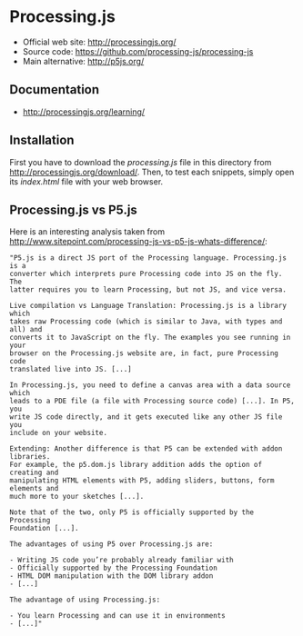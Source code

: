 # Processing.js

* Official web site: http://processingjs.org/
* Source code: https://github.com/processing-js/processing-js
* Main alternative: http://p5js.org/

## Documentation

* http://processingjs.org/learning/

## Installation

First you have to download the *processing.js* file in this directory from
http://processingjs.org/download/.
Then, to test each snippets, simply open its *index.html* file with your web
browser.

## Processing.js vs P5.js

Here is an interesting analysis taken from http://www.sitepoint.com/processing-js-vs-p5-js-whats-difference/:

    "P5.js is a direct JS port of the Processing language. Processing.js is a
    converter which interprets pure Processing code into JS on the fly. The
    latter requires you to learn Processing, but not JS, and vice versa.
    
    Live compilation vs Language Translation: Processing.js is a library which
    takes raw Processing code (which is similar to Java, with types and all) and
    converts it to JavaScript on the fly. The examples you see running in your
    browser on the Processing.js website are, in fact, pure Processing code
    translated live into JS. [...]
    
    In Processing.js, you need to define a canvas area with a data source which
    leads to a PDE file (a file with Processing source code) [...]. In P5, you
    write JS code directly, and it gets executed like any other JS file you
    include on your website.
    
    Extending: Another difference is that P5 can be extended with addon libraries.
    For example, the p5.dom.js library addition adds the option of creating and
    manipulating HTML elements with P5, adding sliders, buttons, form elements and
    much more to your sketches [...].
    
    Note that of the two, only P5 is officially supported by the Processing
    Foundation [...].
    
    The advantages of using P5 over Processing.js are:
    
    - Writing JS code you’re probably already familiar with
    - Officially supported by the Processing Foundation
    - HTML DOM manipulation with the DOM library addon
    - [...]
                    
    The advantage of using Processing.js:
                    
    - You learn Processing and can use it in environments
    - [...]"
